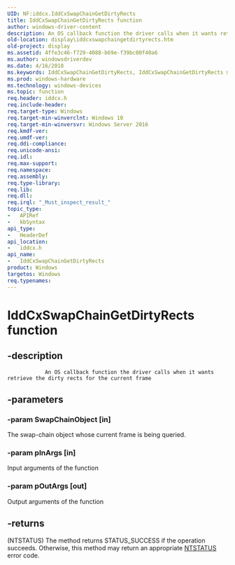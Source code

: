 ```yaml
---
UID: NF:iddcx.IddCxSwapChainGetDirtyRects
title: IddCxSwapChainGetDirtyRects function
author: windows-driver-content
description: An OS callback function the driver calls when it wants retrieve the dirty rects for the current frame.
old-location: display\iddcxswapchaingetdirtyrects.htm
old-project: display
ms.assetid: 4ffe3c46-f729-4088-b69e-f39bc00f40a6
ms.author: windowsdriverdev
ms.date: 4/16/2018
ms.keywords: IddCxSwapChainGetDirtyRects, IddCxSwapChainGetDirtyRects method [Display Devices], display.iddcxswapchaingetdirtyrects, iddcx/IddCxSwapChainGetDirtyRects
ms.prod: windows-hardware
ms.technology: windows-devices
ms.topic: function
req.header: iddcx.h
req.include-header: 
req.target-type: Windows
req.target-min-winverclnt: Windows 10
req.target-min-winversvr: Windows Server 2016
req.kmdf-ver: 
req.umdf-ver: 
req.ddi-compliance: 
req.unicode-ansi: 
req.idl: 
req.max-support: 
req.namespace: 
req.assembly: 
req.type-library: 
req.lib: 
req.dll: 
req.irql: "_Must_inspect_result_"
topic_type:
-	APIRef
-	kbSyntax
api_type:
-	HeaderDef
api_location:
-	iddcx.h
api_name:
-	IddCxSwapChainGetDirtyRects
product: Windows
targetos: Windows
req.typenames: 
---
```


# IddCxSwapChainGetDirtyRects function


## -description




                An OS callback function the driver calls when it wants retrieve the dirty rects for the current frame


## -parameters




### -param SwapChainObject [in]

The swap-chain object whose current frame is being queried.


### -param pInArgs [in]

Input arguments of the function


### -param pOutArgs [out]

Output  arguments of the function


## -returns




(NTSTATUS) The method returns STATUS_SUCCESS if the operation succeeds. Otherwise, this method may return an appropriate <a href="https://msdn.microsoft.com/7792201b-63bb-4db5-803d-2af02893d505">NTSTATUS</a> error code.
                    




